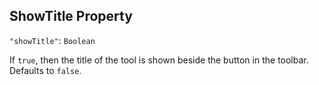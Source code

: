 ## ShowTitle Property
`"showTitle"`: `Boolean`

If `true`, then the title of the tool is shown beside the button in the toolbar.
Defaults to `false`.

